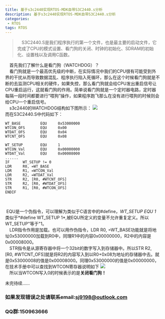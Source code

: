 ```yaml
---
title: 基于s3c2440实现RTOS-MDK自带S3C2440.s分析
description: 基于s3c2440实现RTOS-MDK自带S3C2440.s分析
categories:
 - RTOS
tags: RTOS
---
```

>&emsp;S3C2440.S是我们程序执行的第一个文件，也是最主要的启动文件，它完成了CPU的模式设置、看门狗的关闭、时钟的初始化、SDRAM的初始化、设置栈以及调用C函数。

&emsp;首先我们了解什么是看门狗（WATCHDOG）？  
&emsp;看门狗就是一个最高优先级的中断，在实际情况中我们的CPU很有可能受到外界的干扰从而导致数据混乱、程序执行陷入死循环，那么在这个时候看门狗就是不断的去监测CPU相关的硬件，如果失控，那么看门狗就会给CPU发出重启信号让CPU重启运行，这就看门狗的作用。简单说看门狗就是一个定时器电路，定时器每隔一段时间都要进行“喂狗”操作，如果程序跑飞那么在没有进行喂狗的时候则会给CPU一个重启信号。  
&emsp;s3c2440的WATCHDOG结构如下图所示：
![](https://i.imgur.com/iNUqDo7.png)  
而在S3C2440.S中代码如下：

	WT_BASE         EQU     0x53000000
	WTCON_OFS       EQU     0x00     
	WTDAT_OFS       EQU     0x04     
	WTCNT_OFS       EQU     0x08     
	
	WT_SETUP        EQU     1
	WTCON_Val       EQU     0x00000000
	WTDAT_Val       EQU     0x00008000
	......
	IF      WT_SETUP != 0
	LDR     R0, =WT_BASE
	LDR     R1, =WTCON_Val
	LDR     R2, =WTDAT_Val
	STR     R2, [R0, #WTCNT_OFS]
	STR     R2, [R0, #WTDAT_OFS]
	STR     R1, [R0, #WTCON_OFS]
	ENDIF  
&emsp;

​    EQU是一个伪指令，可以理解为类似于C语言中的#define，*WT_SETUP EQU 1*类似于*#define WT_SETUP 1*,被EQU所定义的变量不允许重复定义。所以WT_SETUP"等于"1。  
&emsp;LDR指令作用是加载。也可以用作伪指令，LDR R0, =WT_BASE功能就是将地址0x53000000加载到R0中，同理R1中的内容0x00000000，R2中的内容是0x00008000。  
&emsp;STR指令是从源寄存器中将一个32bit的数字写入到存储器中。所以STR R2, [R0, #WTCNT_OFS]就是将R2的内容写入到以R0+0x08为地址的存储器中去。就是0x53000008的值是0x00008000。同理0x53000000的值是0x00000000，在技术手册中可以查找到WTCON寄存器说明如下
![](https://i.imgur.com/wCQDNFm.jpg)  
&emsp;所以当WTCON写入0的时候表示的是**关闭看门狗！**

未完待续......

### 如果发现错误之处请联系email:sj9198@outlook.com
### QQ群:150963666